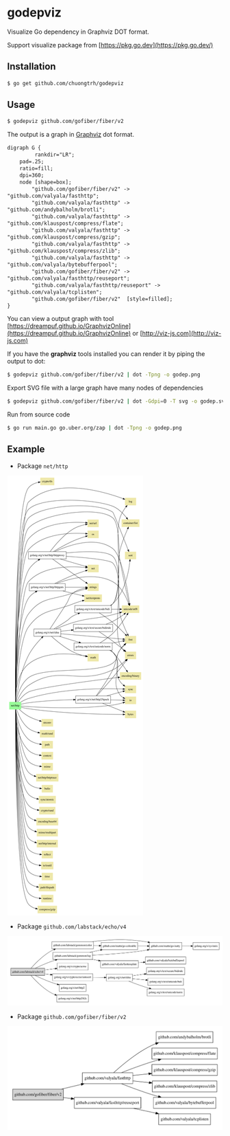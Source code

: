 # godepviz

Visualize Go dependency in Graphviz DOT format.

Support visualize package from [https://pkg.go.dev](https://pkg.go.dev/)

## Installation

```bash
$ go get github.com/chuongtrh/godepviz
```

## Usage

```bash
$ godepviz github.com/gofiber/fiber/v2
```

The output is a graph in [Graphviz](http://graphviz.org/) dot format.

```base
digraph G {
         rankdir="LR";
    pad=.25;
    ratio=fill;
    dpi=360;
    node [shape=box];
        "github.com/gofiber/fiber/v2" -> "github.com/valyala/fasthttp";
        "github.com/valyala/fasthttp" -> "github.com/andybalholm/brotli";
        "github.com/valyala/fasthttp" -> "github.com/klauspost/compress/flate";
        "github.com/valyala/fasthttp" -> "github.com/klauspost/compress/gzip";
        "github.com/valyala/fasthttp" -> "github.com/klauspost/compress/zlib";
        "github.com/valyala/fasthttp" -> "github.com/valyala/bytebufferpool";
        "github.com/gofiber/fiber/v2" -> "github.com/valyala/fasthttp/reuseport";
        "github.com/valyala/fasthttp/reuseport" -> "github.com/valyala/tcplisten";
        "github.com/gofiber/fiber/v2"  [style=filled];
}
```

You can view a output graph with tool [https://dreampuf.github.io/GraphvizOnline](https://dreampuf.github.io/GraphvizOnline)
or [http://viz-js.com](http://viz-js.com)

If you have the **graphviz** tools installed you can render it by piping the output to dot:

```bash
$ godepviz github.com/gofiber/fiber/v2 | dot -Tpng -o godep.png
```

Export SVG file with a large graph have many nodes of dependencies

```bash
$ godepviz github.com/gofiber/fiber/v2 | dot -Gdpi=0 -T svg -o godep.svg
```

Run from source code

```bash
$ go run main.go go.uber.org/zap | dot -Tpng -o godep.png
```

## Example

- Package `net/http`

![Example net/http](./screenshots/godep.png)

- Package `github.com/labstack/echo/v4`

![Example github.com/labstack/echo/v4](./screenshots/godep1.png)

- Package `github.com/gofiber/fiber/v2`

![Example github.com/gofiber/fiber/v2](./screenshots/godep.svg)
